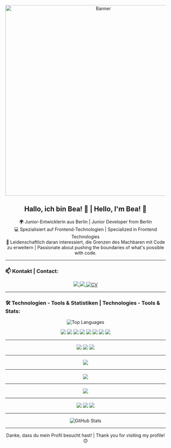 <p align="center">
  <img src="https://unsplash.com/photos/oqStl2L5oxI/download?force=true&w=1920" alt="Banner" width="600" />
</p>

<h2 align="center">Hallo, ich bin Bea! 👋 | Hello, I'm Bea! 👋</h2>

<p align="center">
  🌍 Junior-Entwicklerin aus Berlin | Junior Developer from Berlin <br>
  💻 Spezialisiert auf Frontend-Technologien | Specialized in Frontend Technologies <br>
  🚀 Leidenschaftlich daran interessiert, die Grenzen des Machbaren mit Code zu erweitern | Passionate about pushing the boundaries of what's possible with code.
</p>

<hr/>

<h3>📫 Kontakt | Contact:</h3>
<p align="center">
  <a href="mailto:deine-email@gmail.com">
    <img src="https://img.shields.io/badge/Gmail-D14836?style=for-the-badge&logo=gmail&logoColor=white"/>
  </a>
  <a href="https://www.linkedin.com/in/beapitzschke/">
    <img src="https://img.shields.io/badge/-LinkedIn-blue?style=for-the-badge&logo=linkedin" />
  </a>
   <a href="https://beacoden.github.io/" target="_blank">
    <img src="https://img.shields.io/badge/-CV-brightgreen?style=for-the-badge&logo=cv&logoColor=white" alt="CV"/>
  </a>
</p> 

<hr/>

<h3>🛠 Technologien - Tools & Statistiken | Technologies - Tools & Stats:</h3>

<p align="center">
    <img src="https://github-readme-stats.vercel.app/api/top-langs/?username=BeaCoden&layout=compact&theme=radical" alt="Top Languages" />
</p>

<p align="center">  
  <img src="https://img.shields.io/badge/-React-%2361DAFB.svg?style=for-the-badge&logo=react&logoColor=white" />
  <img src="https://img.shields.io/badge/-Vue.js-%2335495e.svg?style=for-the-badge&logo=vuedotjs&logoColor=%234FC08D" />
  <img src="https://img.shields.io/badge/-TailwindCSS-%2338B2AC.svg?style=for-the-badge&logo=tailwind-css&logoColor=white" />
  <img src="https://img.shields.io/badge/-TypeScript-%23007ACC.svg?style=for-the-badge&logo=typescript&logoColor=white" />
  <img src="https://img.shields.io/badge/-JavaScript-%23F7DF1E.svg?style=for-the-badge&logo=javascript&logoColor=black" />
  <img src="https://img.shields.io/badge/-HTML5-%23E34F26.svg?style=for-the-badge&logo=html5&logoColor=white" />
  <img src="https://img.shields.io/badge/-CSS3-%231572B6.svg?style=for-the-badge&logo=css3&logoColor=white" />
  <img src="https://img.shields.io/badge/-Bootstrap-%237952B3.svg?style=for-the-badge&logo=bootstrap&logoColor=white" />
</p>
<hr/> 
<p align="center">  
  <img src="https://img.shields.io/badge/firebase-a08021?style=for-the-badge&logo=firebase&logoColor=ffcd34" />
  <img src="https://img.shields.io/badge/Postman-FF6C37?style=for-the-badge&logo=postman&logoColor=white" />
  <img src="https://img.shields.io/badge/jira-%230A0FFF.svg?style=for-the-badge&logo=jira&logoColor=white" />
</p>
 <hr/><p align="center">  
  <img src="https://img.shields.io/badge/Visual%20Studio%20Code-0078d7.svg?style=for-the-badge&logo=visual-studio-code&logoColor=white" />
</p>
 <hr/><p align="center">  
  <img src="https://img.shields.io/badge/Canva-%2300C4CC.svg?style=for-the-badge&logo=Canva&logoColor=white" />
</p>
 <hr/><p align="center">  
  <img src="https://img.shields.io/badge/git-%23F05033.svg?style=for-the-badge&logo=git&logoColor=white" />
</p>
 <hr/><p align="center">  
  <img src="https://img.shields.io/badge/-NPM-%23CB3837.svg?style=for-the-badge&logo=npm&logoColor=white" />
  <img src="https://img.shields.io/badge/-Node.js-%23339933.svg?style=for-the-badge&logo=node.js&logoColor=white" />
  <img src="https://img.shields.io/badge/-PostgreSQL-%23336791.svg?style=for-the-badge&logo=postgresql&logoColor=white" />
</p>

<hr/>

<p align="center">
  <img src="https://github-readme-stats.vercel.app/api?username=BeaCoden&show_icons=true&theme=radical" alt="GitHub Stats" />
</p>

---

<p align="center">
  Danke, dass du mein Profil besucht hast! | Thank you for visiting my profile! 😊
</p>
